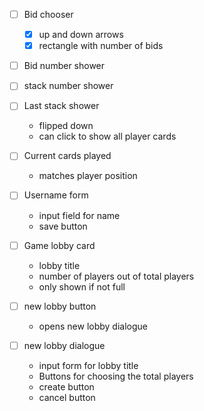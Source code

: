 - [ ] Bid chooser

  - [x] up and down arrows
  - [x] rectangle with number of bids

- [ ] Bid number shower
- [ ] stack number shower

- [ ] Last stack shower

  - flipped down
  - can click to show all player cards

- [ ] Current cards played

  - matches player position

- [ ] Username form

  - input field for name
  - save button

- [ ] Game lobby card

  - lobby title
  - number of players out of total players
  - only shown if not full

- [ ] new lobby button

  - opens new lobby dialogue

- [ ] new lobby dialogue
  - input form for lobby title
  - Buttons for choosing the total players
  - create button
  - cancel button
